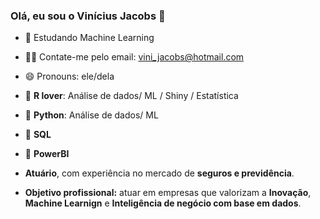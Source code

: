 ### Olá, eu sou o Vinícius Jacobs 👋


- 🌱 Estudando Machine Learning
- 🧏‍♂️ Contate-me pelo email: vini_jacobs@hotmail.com
- 😄 Pronouns: ele/dela
- 🥇 **R lover**: Análise de dados/ ML / Shiny / Estatística
- 🥇 **Python**:  Análise de dados/ ML
- 🥈 **SQL** 
- 🥈 **PowerBI**

  
- **Atuário**, com experiência no mercado de **seguros e previdência**. 
- **Objetivo profissional:** atuar em empresas que valorizam a **Inovação**, **Machine Learnign** e **Inteligência de negócio com base em dados**.

